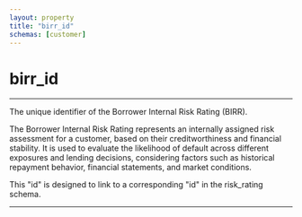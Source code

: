 ```yaml
---
layout: property
title: "birr_id"
schemas: [customer]
---
```


# birr_id

---

The unique identifier of the Borrower Internal Risk Rating (BIRR).

The Borrower Internal Risk Rating represents an internally assigned risk assessment for a customer, based on their creditworthiness and financial stability. It is used to evaluate the likelihood of default across different exposures and lending decisions, considering factors such as historical repayment behavior, financial statements, and market conditions.

This "id" is designed to link to a corresponding "id" in the risk_rating schema.

---
[osfi bd]: https://www.osfi-bsif.gc.ca/en/data-forms/reporting-returns/filing-financial-returns/financial-reporting-instructions/irb-credit-data-retail-portfolio-part-1-bd
[osfi bb]: https://www.osfi-bsif.gc.ca/en/data-forms/reporting-returns/filing-financial-returns/financial-reporting-instructions/irb-credit-data-wholesale-portfolio-part-1-bb

